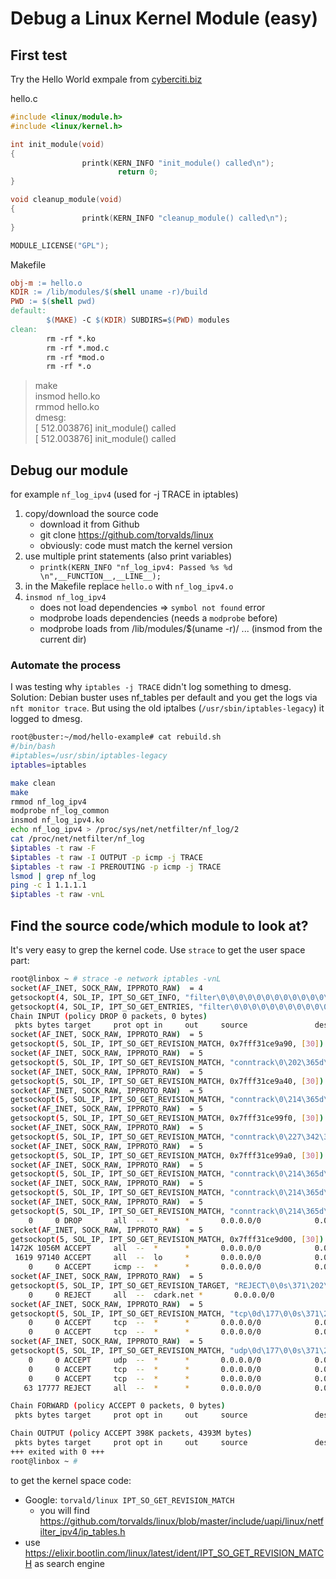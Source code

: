 # Debug a Linux Kernel Module (easy)

## First test
Try the Hello World exmpale from [cyberciti.biz](https://www.cyberciti.biz/tips/build-linux-kernel-module-against-installed-kernel-source-tree.html)  

hello.c
```c
#include <linux/module.h>
#include <linux/kernel.h>

int init_module(void)
{
                printk(KERN_INFO "init_module() called\n");
                        return 0;
}

void cleanup_module(void)
{
                printk(KERN_INFO "cleanup_module() called\n");
}

MODULE_LICENSE("GPL");
```

Makefile

```Makefile
obj-m := hello.o
KDIR := /lib/modules/$(shell uname -r)/build
PWD := $(shell pwd)
default:
        $(MAKE) -C $(KDIR) SUBDIRS=$(PWD) modules
clean:
        rm -rf *.ko
        rm -rf *.mod.c
        rm -rf *mod.o
        rm -rf *.o

```

>make  
>insmod hello.ko  
>rmmod hello.ko  
>dmesg:  
>[  512.003876] init_module() called  
>[  512.003876] init_module() called  


## Debug our module
for example `nf_log_ipv4` (used for -j TRACE in iptables)

1. copy/download the source code
    - download it from Github
    - git clone https://github.com/torvalds/linux
    - obviously: code must match the kernel version
2. use multiple print statements (also print variables)
    - `printk(KERN_INFO "nf_log_ipv4: Passed %s %d \n",__FUNCTION__,__LINE__);`
3. in the Makefile replace `hello.o` with `nf_log_ipv4.o`
4. `insmod nf_log_ipv4` 
    - does not load dependencies => `symbol not found` error
    - modprobe loads dependencies (needs a `modprobe` before)
    - modprobe loads from /lib/modules/$(uname -r)/ ... (insmod from the current dir)

### Automate the process 
I was testing why `iptables -j TRACE` didn't log something to dmesg. Solution: Debian buster uses nf_tables per default and you get the logs via `nft monitor trace`.  But using the old iptalbes (`/usr/sbin/iptables-legacy`) it logged to dmesg.  

```bash
root@buster:~/mod/hello-example# cat rebuild.sh 
#/bin/bash
#iptables=/usr/sbin/iptables-legacy
iptables=iptables

make clean
make
rmmod nf_log_ipv4
modprobe nf_log_common
insmod nf_log_ipv4.ko
echo nf_log_ipv4 > /proc/sys/net/netfilter/nf_log/2
cat /proc/net/netfilter/nf_log
$iptables -t raw -F
$iptables -t raw -I OUTPUT -p icmp -j TRACE
$iptables -t raw -I PREROUTING -p icmp -j TRACE
lsmod | grep nf_log
ping -c 1 1.1.1.1
$iptables -t raw -vnL
```


## Find the source code/which module to look at?
It's very easy to grep the kernel code. Use `strace` to get the user space part:
```bash
root@linbox ~ # strace -e network iptables -vnL
socket(AF_INET, SOCK_RAW, IPPROTO_RAW)  = 4
getsockopt(4, SOL_IP, IPT_SO_GET_INFO, "filter\0\0\0\0\0\0\0\0\0\0\0\0\0\0\0\0\0\0\0\0\0\0\0\0\0\0"..., [84]) = 0
getsockopt(4, SOL_IP, IPT_SO_GET_ENTRIES, "filter\0\0\0\0\0\0\0\0\0\0\0\0\0\0\0\0\0\0\0\0\0\0\0\0\0\0"..., [2984]) = 0
Chain INPUT (policy DROP 0 packets, 0 bytes)
 pkts bytes target     prot opt in     out     source               destination
socket(AF_INET, SOCK_RAW, IPPROTO_RAW)  = 5
getsockopt(5, SOL_IP, IPT_SO_GET_REVISION_MATCH, 0x7fff31ce9a90, [30]) = -1 EPROTONOSUPPORT (Protocol not supported)
socket(AF_INET, SOCK_RAW, IPPROTO_RAW)  = 5
getsockopt(5, SOL_IP, IPT_SO_GET_REVISION_MATCH, "conntrack\0\202\365d\177\0\0\0\0\0\0\0\0\0\0\0\0\0\0\0\1", [30]) = 0
socket(AF_INET, SOCK_RAW, IPPROTO_RAW)  = 5
getsockopt(5, SOL_IP, IPT_SO_GET_REVISION_MATCH, 0x7fff31ce9a40, [30]) = -1 EPROTONOSUPPORT (Protocol not supported)
socket(AF_INET, SOCK_RAW, IPPROTO_RAW)  = 5
getsockopt(5, SOL_IP, IPT_SO_GET_REVISION_MATCH, "conntrack\0\214\365d\177\0\0\1\0\0\0\0\0\0\0\3111\200\365d\2", [30]) = 0
socket(AF_INET, SOCK_RAW, IPPROTO_RAW)  = 5
getsockopt(5, SOL_IP, IPT_SO_GET_REVISION_MATCH, 0x7fff31ce99f0, [30]) = -1 EPROTONOSUPPORT (Protocol not supported)
socket(AF_INET, SOCK_RAW, IPPROTO_RAW)  = 5
getsockopt(5, SOL_IP, IPT_SO_GET_REVISION_MATCH, "conntrack\0\227\342\332y\347X\1\0\0\0\0\0\0\0\3111\200\365d\3", [30]) = 0
socket(AF_INET, SOCK_RAW, IPPROTO_RAW)  = 5
getsockopt(5, SOL_IP, IPT_SO_GET_REVISION_MATCH, 0x7fff31ce99a0, [30]) = -1 EPROTONOSUPPORT (Protocol not supported)
socket(AF_INET, SOCK_RAW, IPPROTO_RAW)  = 5
getsockopt(5, SOL_IP, IPT_SO_GET_REVISION_MATCH, "conntrack\0\214\365d\177\0\0\0\0\0\0\0\0\0\0\3111\200\365\1\3", [30]) = 0
socket(AF_INET, SOCK_RAW, IPPROTO_RAW)  = 5
getsockopt(5, SOL_IP, IPT_SO_GET_REVISION_MATCH, "conntrack\0\214\365d\177\0\0\0\0\0\0\0\0\0\0\0\0\0\0\1\3", [30]) = 0
socket(AF_INET, SOCK_RAW, IPPROTO_RAW)  = 5
getsockopt(5, SOL_IP, IPT_SO_GET_REVISION_MATCH, "conntrack\0\214\365d\177\0\0\0\0\0\0\0\0\0\0\0\0\0\0\1\2", [30]) = 0
    0     0 DROP       all  --  *      *       0.0.0.0/0            0.0.0.0/0            state INVALID
socket(AF_INET, SOCK_RAW, IPPROTO_RAW)  = 5
getsockopt(5, SOL_IP, IPT_SO_GET_REVISION_MATCH, 0x7fff31ce9d00, [30]) = -1 EPROTONOSUPPORT (Protocol not supported)
1472K 1056M ACCEPT     all  --  *      *       0.0.0.0/0            0.0.0.0/0            state RELATED,ESTABLISHED
 1619 97140 ACCEPT     all  --  lo     *       0.0.0.0/0            0.0.0.0/0
    0     0 ACCEPT     icmp --  *      *       0.0.0.0/0            0.0.0.0/0
socket(AF_INET, SOCK_RAW, IPPROTO_RAW)  = 5
getsockopt(5, SOL_IP, IPT_SO_GET_REVISION_TARGET, "REJECT\0\0s\371\202\365d\177\0\0\0\0\0\0\0\0\0\0\0\0\0\0\0\0", [30]) = 0
    0     0 REJECT     all  --  cdark.net *       0.0.0.0/0            0.0.0.0/0            reject-with icmp-port-unreachable
socket(AF_INET, SOCK_RAW, IPPROTO_RAW)  = 5
getsockopt(5, SOL_IP, IPT_SO_GET_REVISION_MATCH, "tcp\0d\177\0\0s\371\202\365d\177\0\0\0\0\0\0\0\0\0\0\0\0\0\0\0\0", [30]) = 0
    0     0 ACCEPT     tcp  --  *      *       0.0.0.0/0            0.0.0.0/0            tcp dpt:22
    0     0 ACCEPT     tcp  --  *      *       0.0.0.0/0            0.0.0.0/0            tcp dpt:22000
socket(AF_INET, SOCK_RAW, IPPROTO_RAW)  = 5
getsockopt(5, SOL_IP, IPT_SO_GET_REVISION_MATCH, "udp\0d\177\0\0s\371\202\365d\177\0\0\0\0\0\0\0\0\0\0\0\0\0\0\0\0", [30]) = 0
    0     0 ACCEPT     udp  --  *      *       0.0.0.0/0            0.0.0.0/0            udp dpt:21027
    0     0 ACCEPT     tcp  --  *      *       0.0.0.0/0            0.0.0.0/0            tcp dpt:5001
    0     0 ACCEPT     tcp  --  *      *       0.0.0.0/0            0.0.0.0/0            tcp dpt:8080
   63 17777 REJECT     all  --  *      *       0.0.0.0/0            0.0.0.0/0            reject-with icmp-port-unreachable

Chain FORWARD (policy ACCEPT 0 packets, 0 bytes)
 pkts bytes target     prot opt in     out     source               destination

Chain OUTPUT (policy ACCEPT 398K packets, 4393M bytes)
 pkts bytes target     prot opt in     out     source               destination
+++ exited with 0 +++
root@linbox ~ #
```

to get the kernel space code:  

- Google: `torvald/linux IPT_SO_GET_REVISION_MATCH`
    - you will find https://github.com/torvalds/linux/blob/master/include/uapi/linux/netfilter_ipv4/ip_tables.h  
- use https://elixir.bootlin.com/linux/latest/ident/IPT_SO_GET_REVISION_MATCH as search engine



